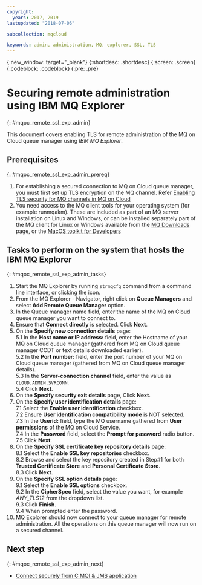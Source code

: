 ```yaml
---
copyright:
  years: 2017, 2019
lastupdated: "2018-07-06"

subcollection: mqcloud

keywords: admin, administration, MQ, explorer, SSL, TLS
---
```


{:new_window: target="_blank"}
{:shortdesc: .shortdesc}
{:screen: .screen}
{:codeblock: .codeblock}
{:pre: .pre}

# Securing remote administration using IBM MQ Explorer
{: #mqoc_remote_ssl_exp_admin}

This document covers enabling TLS for remote administration of the MQ on Cloud queue manager using *IBM MQ Explorer*.

## Prerequisites
{: #mqoc_remote_ssl_exp_admin_prereq}

1. For establishing a secured connection to MQ on Cloud queue manager, you must first set up TLS encryption on the MQ channel. Refer [Enabling TLS security for MQ channels in MQ on Cloud](/docs/services/mqcloud?topic=mqcloud-mqoc_configure_chl_ssl)
2. You need access to the MQ client tools for your operating system (for example runmqakm). These are included as part of an MQ server installation on Linux and Windows, or can be installed separately part of the MQ client for Linux or Windows available from the [MQ Downloads](https://ibm.biz/MQdownloads) page, or the [MacOS toolkit for Developers](https://developer.ibm.com/messaging/2019/02/05/ibm-mq-macos-toolkit-for-developers/)

## Tasks to perform on the system that hosts the IBM MQ Explorer
{: #mqoc_remote_ssl_exp_admin_tasks}

1. Start the MQ Explorer by running `strmqcfg` command from a command line interface, or clicking the icon.
2. From the MQ Explorer - Navigator, right click on **Queue Managers** and select **Add Remote Queue Manager** option.
3. In the Queue manager name field, enter the name of the MQ on Cloud queue manager you want to connect to.
4. Ensure that **Connect directly** is selected. Click **Next**.
5. On the **Specify new connection details** page:  
    5.1 In the **Host name or IP address:** field, enter the Hostname of your MQ on Cloud queue manager (gathered from MQ on Cloud queue manager CCDT or text details downloaded earlier).  
    5.2 In the **Port number:** field, enter the port number of your MQ on Cloud queue manager (gathered from MQ on Cloud queue manager details).     
    5.3 In the **Server-connection channel** field, enter the value as `CLOUD.ADMIN.SVRCONN`.  
    5.4 Click **Next**.  
6. On the **Specify security exit details** page, Click **Next**.  
7. On the **Specify user identification details** page:  
    7.1 Select the **Enable user identification** checkbox.  
    7.2 Ensure **User identification compatibility mode** is NOT selected.  
    7.3 In the **Userid:** field, type the MQ username gathered from **User permissions** of the MQ on Cloud Service.  
    7.4 In the **Password** field, select the **Prompt for password** radio button.  
    7.5 Click **Next**.  
8. On the **Specify SSL certificate key repository details** page:  
    8.1 Select the **Enable SSL key repositories** checkbox.  
    8.2 Browse and select the key repository created in Step#1 for both **Trusted Certificate Store** and **Personal Certificate Store**.  
    8.3 Click **Next**.  
9. On the **Specify SSL option details** page:  
    9.1 Select the **Enable SSL options** checkbox.  
    9.2 In the **CipherSpec** field, select the value you want, for example *ANY_TLS12* from the dropdown list.  
    9.3 Click **Finish**.  
    9.4 When prompted enter the password.  
10. MQ Explorer should now connect to your queue manager for remote administration. All the operations on this queue manager will now run on a secured channel.

## Next step
{: #mqoc_remote_ssl_exp_admin_next}
* [Connect securely from C MQI & JMS application](/docs/services/mqcloud?topic=mqcloud-mqoc_connect_app_ssl)

